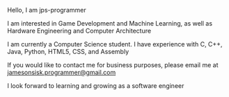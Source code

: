 Hello, I am jps-programmer

I am interested in Game Development and Machine Learning, as well as Hardware Engineering and Computer Architecture

I am currently a Computer Science student. I have experience with C, C++, Java, Python, HTML5, CSS, and Assembly

If you would like to contact me for business purposes, please email me at jamesonsisk.programmer@gmail.com

I look forward to learning and growing as a software engineer
